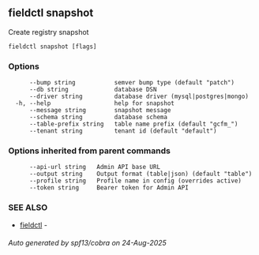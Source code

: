 ## fieldctl snapshot

Create registry snapshot

```
fieldctl snapshot [flags]
```

### Options

```
      --bump string           semver bump type (default "patch")
      --db string             database DSN
      --driver string         database driver (mysql|postgres|mongo)
  -h, --help                  help for snapshot
      --message string        snapshot message
      --schema string         database schema
      --table-prefix string   table name prefix (default "gcfm_")
      --tenant string         tenant id (default "default")
```

### Options inherited from parent commands

```
      --api-url string   Admin API base URL
      --output string    Output format (table|json) (default "table")
      --profile string   Profile name in config (overrides active)
      --token string     Bearer token for Admin API
```

### SEE ALSO

* [fieldctl](fieldctl.md)	 - 

###### Auto generated by spf13/cobra on 24-Aug-2025
